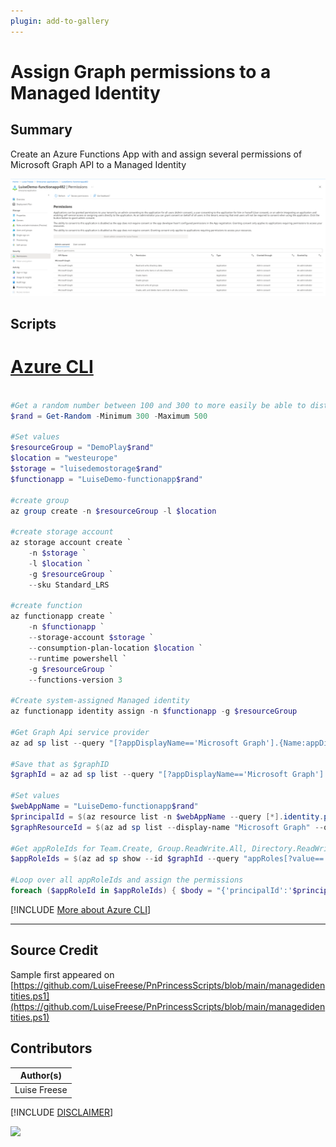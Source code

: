 ```yaml
---
plugin: add-to-gallery
---
```


# Assign Graph permissions to a Managed Identity

## Summary

Create an Azure Functions App with and assign several permissions of Microsoft Graph API to a Managed Identity

![Example Screenshot](assets/example.png)

## Scripts

# [Azure CLI](#tab/azure-cli)

```powershell
  
#Get a random number between 100 and 300 to more easily be able to distinguish between several trials
$rand = Get-Random -Minimum 300 -Maximum 500

#Set values
$resourceGroup = "DemoPlay$rand"
$location = "westeurope"
$storage = "luisedemostorage$rand"
$functionapp = "LuiseDemo-functionapp$rand"

#create group
az group create -n $resourceGroup -l $location

#create storage account
az storage account create `
    -n $storage `
    -l $location `
    -g $resourceGroup `
    --sku Standard_LRS
    
#create function
az functionapp create `
    -n $functionapp `
    --storage-account $storage `
    --consumption-plan-location $location `
    --runtime powershell `
    -g $resourceGroup `
    --functions-version 3
    
#Create system-assigned Managed identity    
az functionapp identity assign -n $functionapp -g $resourceGroup

#Get Graph Api service provider 
az ad sp list --query "[?appDisplayName=='Microsoft Graph'].{Name:appDisplayName, Id:appId}" --output table --all

#Save that as $graphID
$graphId = az ad sp list --query "[?appDisplayName=='Microsoft Graph'].appId | [0]" --all 

#Set values
$webAppName = "LuiseDemo-functionapp$rand"
$principalId = $(az resource list -n $webAppName --query [*].identity.principalId --out tsv)
$graphResourceId = $(az ad sp list --display-name "Microsoft Graph" --query [0].objectId --out tsv)

#Get appRoleIds for Team.Create, Group.ReadWrite.All, Directory.ReadWrite.All, Group.Create, Sites.Manage.All, Sites.ReadWrite.All
$appRoleIds = $(az ad sp show --id $graphId --query "appRoles[?value=='Team.Create'].id | [0]"), $(az ad sp show --id $graphId --query "appRoles[?value=='Group.ReadWrite.All'].id | [0]"), $(az ad sp show --id $graphId --query "appRoles[?value=='Directory.ReadWrite.All'].id | [0]"), $(az ad sp show --id $graphId --query "appRoles[?value=='Group.Create'].id | [0]"), $(az ad sp show --id $graphId --query "appRoles[?value=='Sites.Manage.All'].id | [0]"), $(az ad sp show --id $graphId --query "appRoles[?value=='Sites.ReadWrite.All'].id | [0]")

#Loop over all appRoleIds and assign the permissions
foreach ($appRoleId in $appRoleIds) { $body = "{'principalId':'$principalId','resourceId':'$graphResourceId','appRoleId':'$appRoleId'}"; az rest --method post --uri https://graph.microsoft.com/v1.0/servicePrincipals/$principalId/appRoleAssignments --body $body --headers Content-Type=application/json }

```
[!INCLUDE [More about Azure CLI](../../docfx/includes/MORE-AZURECLI.md)]
***

## Source Credit

Sample first appeared on  [https://github.com/LuiseFreese/PnPrincessScripts/blob/main/managedidentities.ps1](https://github.com/LuiseFreese/PnPrincessScripts/blob/main/managedidentities.ps1)

## Contributors

| Author(s) |
|-----------|
| Luise Freese |

[!INCLUDE [DISCLAIMER](../../docfx/includes/DISCLAIMER.md)]

<img src="https://telemetry.sharepointpnp.com/script-samples/scripts/graph-assign-permissions-managed-identity" aria-hidden="true" />
